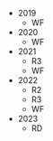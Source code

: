 * 2019
    * WF
* 2020
    * WF
* 2021
    * R3
    * WF
* 2022
    * R2
    * R3
    * WF
* 2023
    * RD
